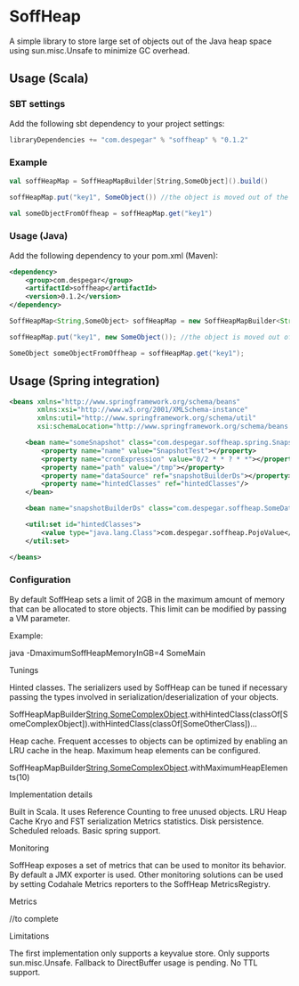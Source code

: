 SoffHeap
======= 

A simple library to store large set of objects out of the Java heap space using sun.misc.Unsafe to minimize GC overhead. 

## Usage (Scala)

### SBT settings 

Add the following sbt dependency to your project settings:

```scala
libraryDependencies += "com.despegar" % "soffheap" % "0.1.2"
```

### Example

```scala
val soffHeapMap = SoffHeapMapBuilder[String,SomeObject]().build()

soffHeapMap.put("key1", SomeObject()) //the object is moved out of the heap

val someObjectFromOffheap = soffHeapMap.get("key1")
```

### Usage (Java)

Add the following dependency to your pom.xml (Maven):

```xml
<dependency>
	<group>com.despegar</group>
	<artifactId>soffheap</artifactId>
	<version>0.1.2</version>
</dependency>
```
```java
SoffHeapMap<String,SomeObject> soffHeapMap = new SoffHeapMapBuilder<String,SomeObject>().buildJ(); //Use buildJ for plan Java access

soffHeapMap.put("key1", new SomeObject()); //the object is moved out of the heap

SomeObject someObjectFromOffheap = soffHeapMap.get("key1"); 
```

## Usage (Spring integration)

```xml
<beans xmlns="http://www.springframework.org/schema/beans"
       xmlns:xsi="http://www.w3.org/2001/XMLSchema-instance"
       xmlns:util="http://www.springframework.org/schema/util"
       xsi:schemaLocation="http://www.springframework.org/schema/beans http://www.springframework.org/schema/beans/spring-beans.xsd http://www.springframework.org/schema/util http://www.springframework.org/schema/util/spring-util.xsd">

    <bean name="someSnapshot" class="com.despegar.soffheap.spring.SnapshotFactoryBean">
        <property name="name" value="SnapshotTest"></property>
        <property name="cronExpression" value="0/2 * * ? * *"></property>
        <property name="path" value="/tmp"></property>
        <property name="dataSource" ref="snapshotBuilderDs"></property>
        <property name="hintedClasses" ref="hintedClasses"/>
    </bean>

    <bean name="snapshotBuilderDs" class="com.despegar.soffheap.SomeDataSource"/>

    <util:set id="hintedClasses">
        <value type="java.lang.Class">com.despegar.soffheap.PojoValue</value>
    </util:set>

</beans>
```

### Configuration

By default SoffHeap sets a limit of 2GB in the maximum amount of memory that can be allocated to store objects. This limit can be modified by passing a VM parameter.

Example: 

java -DmaximumSoffHeapMemoryInGB=4 SomeMain


Tunings

Hinted classes. The serializers used by SoffHeap can be tuned if necessary passing the types involved in serialization/deserialization of your objects.

SoffHeapMapBuilder[String,SomeComplexObject]().withHintedClass(classOf[SomeComplexObject]).withHintedClass(classOf[SomeOtherClass])...

Heap cache. Frequent accesses to objects can be optimized by enabling an LRU cache in the heap. Maximum heap elements can be configured.

SoffHeapMapBuilder[String,SomeComplexObject]().withMaximumHeapElements(10)

Implementation details

Built in Scala.
It uses Reference Counting to free unused objects. 
LRU Heap Cache
Kryo and FST serialization 
Metrics statistics.
Disk persistence.
Scheduled reloads.
Basic spring support.

Monitoring

SoffHeap exposes a set of metrics that can be used to monitor its behavior. By default a JMX exporter is used. Other monitoring solutions can be used by setting Codahale Metrics reporters to the SoffHeap MetricsRegistry.

Metrics

//to complete

Limitations

The first implementation only supports a keyvalue store.
Only supports sun.misc.Unsafe. Fallback to DirectBuffer usage is pending.
No TTL support.



